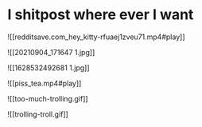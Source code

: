 # I shitpost where ever I want

![[redditsave.com_hey_kitty-rfuaej1zveu71.mp4#play]]

![[20210904_171647 1.jpg]]

![[1628532492681 1.jpg]]

![[piss_tea.mp4#play]]

![[too-much-trolling.gif]]

![[trolling-troll.gif]]

### 
